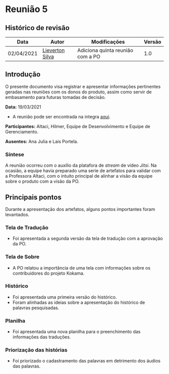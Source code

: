 # Reunião 5

## Histórico de revisão

| Data       | Autor                                           | Modificações                     | Versão |
| ---------- | ----------------------------------------------- | -------------------------------- | ------ |
| 02/04/2021 | [Lieverton Silva](https://github.com/lievertom) | Adiciona quinta reunião com a PO | 1.0    |

## Introdução

O presente documento visa registrar e apresentar informações pertinentes geradas nas reuniões com os donos do produto, assim como servir de embasamento para futuras tomadas de decisão.

**Data:** 19/03/2021

- A reunião pode ser encontrada na integra [aqui][reuniao].

**Participantes:** Altaci, Hilmer, Equipe de Desenvolvimento e Equipe de Gerenciamento.

**Ausentes:** Ana Julia e Lais Portela.

### Síntese

A reunião ocorreu com o auxílio da platafora de _stream_ de vídeo _Jitsi_. Na ocasião, a equipe havia preparado uma serie de artefatos para validar com a Professora Altaci, com o intuito principal de alinhar a visão da equipe sobre o produto com a visão da PO.

## Principais pontos

Durante a apresentação dos artefatos, alguns pontos importantes foram levantados.

### Tela de Tradução

- Foi apresentada a segunda versão da tela de tradução com a aprovação da PO.

### Tela de Sobre

- A PO relatou a importância de uma tela com informações sobre os contribuidores do projeto Kokama.

### Histórico

- Foi apresentada uma primeira versão do histórico.
- Foram alinhadas as ideias sobre a apresentação do histórico de palavras pesquisadas.

### Planilha

- Foi apresentada uma nova planilha para o preenchimento das informações das traduções.

### Priorização das histórias

- Foi priorizado o cadastramento das palavras em detrimento dos áudios das palavras.

[reuniao]: https://drive.google.com/file/d/1XgsX5MYxcnMFcpYnppl2y7uu7Ri06u2L/view?usp=sharing
